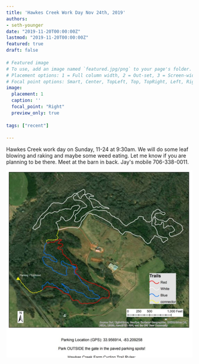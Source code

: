 ```yaml
---
title: 'Hawkes Creek Work Day Nov 24th, 2019'
authors:
- seth-younger
date: "2019-11-20T00:00:00Z"
lastmod: "2019-11-20T00:00:00Z"
featured: true
draft: false

# Featured image
# To use, add an image named `featured.jpg/png` to your page's folder.
# Placement options: 1 = Full column width, 2 = Out-set, 3 = Screen-width
# Focal point options: Smart, Center, TopLeft, Top, TopRight, Left, Right, BottomLeft, Bottom, BottomRight
image:
  placement: 1
  caption: ''
  focal_point: "Right"
  preview_only: true
  
tags: ["recent"]

---
```


Hawkes Creek work day on Sunday, 11-24 at 9:30am. We will do some leaf blowing and raking and maybe some weed eating. Let me know if you are planning to be there. Meet at the barn in back. Jay's mobile 706-338-0011.

![](featured.jpg)
